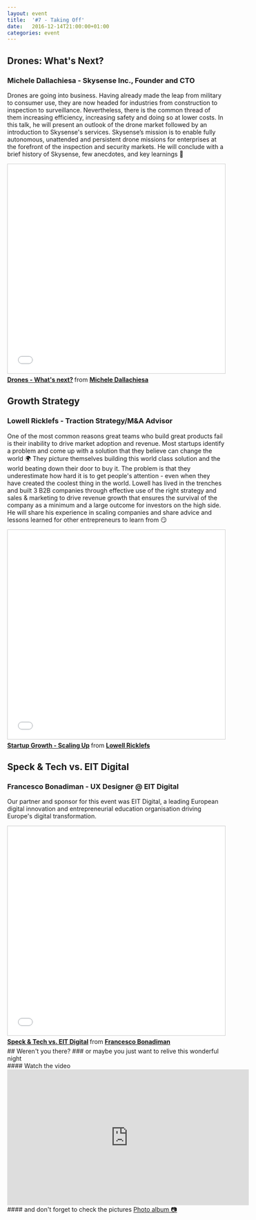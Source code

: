 ```yaml
---
layout: event
title:  '#7 - Taking Off'
date:   2016-12-14T21:00:00+01:00
categories: event
---
```


## Drones: What's Next?
### Michele Dallachiesa - Skysense Inc., Founder and CTO

Drones are going into business. Having already made the leap from military to consumer use, they are now headed for industries from construction to inspection to surveillance. Nevertheless, there is the common thread of them increasing efficiency, increasing safety and doing so at lower costs.
In this talk, he will present an outlook of the drone market followed by an introduction to Skysense's services. Skysense’s mission is to enable fully autonomous, unattended and persistent drone missions for enterprises at the forefront of the inspection and security markets. He will conclude with a brief history of Skysense, few anecdotes, and key learnings 🙂

<iframe src="//www.slideshare.net/slideshow/embed_code/key/YxbTKOIBPveBf" width="595" height="485" frameborder="0" marginwidth="0" marginheight="0" scrolling="no" style="border:1px solid #CCC; border-width:1px; margin-bottom:5px; max-width: 100%;" allowfullscreen>
</iframe>
<div style="margin-bottom:5px">
<strong>
<a href="//www.slideshare.net/speckandtech/drones-whats-next" title="Drones - What&#x27;s next?" target="_blank">Drones - What&#x27;s next?</a>
</strong> from <strong><a target="_blank" href="//www.linkedin.com/in/dallachiesa/">Michele Dallachiesa</a></strong>
</div>

## Growth Strategy
###  Lowell Ricklefs - Traction Strategy/M&A Advisor

One of the most common reasons great teams who build great products fail is their inability to drive market adoption and revenue.
Most startups identify a problem and come up with a solution that they believe can change the world 🌍 They picture themselves building this world class solution and the world beating down their door to buy it. The problem is that they underestimate how hard it is to get people's attention - even when they have created the coolest thing in the world. Lowell has lived in the trenches and built 3 B2B companies through effective use of the right strategy and sales & marketing to drive revenue growth that ensures the survival of the company as a minimum and a large outcome for investors on the high side. He will share his experience in scaling companies and share advice and lessons learned for other entrepreneurs to learn from 😏

<iframe src="//www.slideshare.net/slideshow/embed_code/key/BZW3CWBX50Uqaj" width="595" height="485" frameborder="0" marginwidth="0" marginheight="0" scrolling="no" style="border:1px solid #CCC; border-width:1px; margin-bottom:5px; max-width: 100%;" allowfullscreen>
</iframe>
<div style="margin-bottom:5px">
<strong>
<a href="//www.slideshare.net/speckandtech/startup-growth-scaling-up-71104614" title="Startup Growth - Scaling Up" target="_blank">Startup Growth - Scaling Up</a>
</strong> from <strong><a target="_blank" href="//www.linkedin.com/in/lowell-ricklefs-1944b5/">Lowell Ricklefs</a></strong>
</div>

## Speck &amp; Tech vs. EIT Digital
### Francesco Bonadiman - UX Designer @ EIT Digital

Our partner and sponsor for this event was EIT Digital, a leading European digital innovation and entrepreneurial education organisation driving Europe's digital transformation.

<iframe src="//www.slideshare.net/slideshow/embed_code/key/mN0XHeJcvSIrTk" width="595" height="485" frameborder="0" marginwidth="0" marginheight="0" scrolling="no" style="border:1px solid #CCC; border-width:1px; margin-bottom:5px; max-width: 100%;" allowfullscreen>
</iframe>
<div style="margin-bottom:5px">
<strong>
<a href="//www.slideshare.net/franzonadiman/speck-tech-vs-eit-digital" title="Speck &amp; Tech vs. EIT Digital" target="_blank">Speck &amp; Tech vs. EIT Digital</a>
</strong> from <strong><a target="_blank" href="//francescobonadiman.com">Francesco Bonadiman</a></strong>
</div>
## Weren't you there?
### or maybe you just want to relive this wonderful night
<section class="fb-links">
#### Watch the video
<iframe width="560" height="315" src="https://www.youtube.com/embed/NU9hNEdtABE?start=675" frameborder="0" allow="accelerometer; autoplay; clipboard-write; encrypted-media; gyroscope; picture-in-picture" allowfullscreen></iframe>
#### and don't forget to check the pictures
<a id="fb_photo_album" class="btn-facebook" target="_blank" href="//www.facebook.com/media/set/?set=a.597265887138037.1073741835.476076519256975&type=1&l=dba18f7216">Photo album &#128247;</a>
</section>
